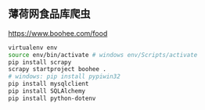 ## 薄荷网食品库爬虫

https://www.boohee.com/food

```sh
virtualenv env
source env/bin/activate # windows env/Scripts/activate
pip install scrapy
scrapy startproject boohee .
# windows: pip install pypiwin32
pip install mysqlclient
pip install SQLAlchemy
pip install python-dotenv
```